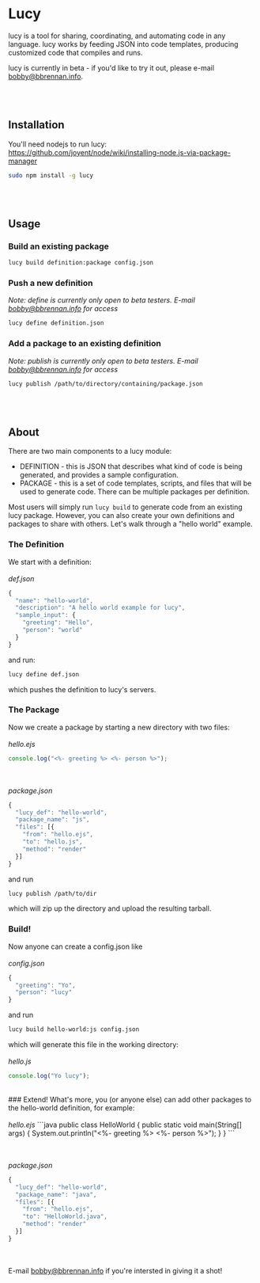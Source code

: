 Lucy
====
lucy is a tool for sharing, coordinating, and automating code in any language. lucy works by feeding JSON into code templates, producing customized code that compiles and runs.

lucy is currently in beta - if you'd like to try it out, please e-mail bobby@bbrennan.info.

<br><br>
## Installation
You'll need nodejs to run lucy:<br>
https://github.com/joyent/node/wiki/installing-node.js-via-package-manager

```bash
sudo npm install -g lucy
```
<br><br>
## Usage
### Build an existing package
```bash
lucy build definition:package config.json
```

### Push a new definition
<i>Note: define is currently only open to beta testers. E-mail bobby@bbrennan.info for access</i>
```bash
lucy define definition.json
```

### Add a package to an existing definition
<i>Note: publish is currently only open to beta testers. E-mail bobby@bbrennan.info for access</i>
```bash
lucy publish /path/to/directory/containing/package.json
```
<br><br>
## About
There are two main components to a lucy module:<br>
* DEFINITION - this is JSON that describes what kind of code is being generated, and provides a sample configuration.<br>
* PACKAGE - this is a set of code templates, scripts, and files that will be used to generate code. There can be multiple packages per definition.<br>

Most users will simply run ```lucy build``` to generate code from an existing lucy package. However, you can also create your own definitions and packages to share with others. Let's walk through a "hello world" example.

### The Definition
We start with a definition:
<br><br><i>def.json</i>
```js
{
  "name": "hello-world",
  "description": "A hello world example for lucy",
  "sample_input": {
    "greeting": "Hello",
    "person": "world"
  }
}
```

and run:
```bash
lucy define def.json
```
which pushes the definition to lucy's servers.
<br>
### The Package
Now we create a package by starting a new directory with two files:
<br><br><i>hello.ejs</i>
```js
console.log("<%- greeting %> <%- person %>");
```

<br><br><i>package.json</i>
```js
{
  "lucy_def": "hello-world",
  "package_name": "js",
  "files": [{
    "from": "hello.ejs",
    "to": "hello.js",
    "method": "render"
  }]
}
```

and run
```bash
lucy publish /path/to/dir
```
which will zip up the directory and upload the resulting tarball.
<br>
### Build!
Now anyone can create a config.json like
<br><br><i>config.json</i>
```js
{
  "greeting": "Yo",
  "person": "lucy"
}
```

and run
```bash
lucy build hello-world:js config.json
```

which will generate this file in the working directory:
<br><br><i>hello.js</i>
```js
console.log("Yo lucy");
```
<br>
### Extend!
What's more, you (or anyone else) can add other packages to the hello-world definition, for example:
<br><br><i>hello.ejs</i>
```java
public class HelloWorld {
  public static void main(String[] args) {
    System.out.println("<%- greeting %> <%- person %>");
  }
}
```

<br><br><i>package.json</i>
```js
{
  "lucy_def": "hello-world",
  "package_name": "java",
  "files": [{
    "from": "hello.ejs",
    "to": "HelloWorld.java",
    "method": "render"
  }]
}
```
<br><br>
E-mail bobby@bbrennan.info if you're intersted in giving it a shot!
